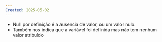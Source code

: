 ```yaml
---
Created: 2025-05-02
---
```

- Null por definição é a ausencia de valor, ou um valor nulo.
- Também nos indica que a variável foi definida mas não tem nenhum valor atribuído